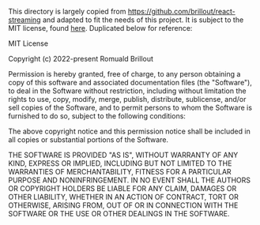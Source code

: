 
This directory is largely copied from https://github.com/brillout/react-streaming and adapted to fit the needs of this project. It is subject to the MIT license, found [here](https://github.com/brillout/react-streaming/blob/main/LICENSE.md). Duplicated below for reference:

MIT License

Copyright (c) 2022-present Romuald Brillout

Permission is hereby granted, free of charge, to any person obtaining a copy of this software and associated documentation files (the "Software"), to deal in the Software without restriction, including without limitation the rights to use, copy, modify, merge, publish, distribute, sublicense, and/or sell copies of the Software, and to permit persons to whom the Software is furnished to do so, subject to the following conditions:

The above copyright notice and this permission notice shall be included in all copies or substantial portions of the Software.

THE SOFTWARE IS PROVIDED "AS IS", WITHOUT WARRANTY OF ANY KIND, EXPRESS OR IMPLIED, INCLUDING BUT NOT LIMITED TO THE WARRANTIES OF MERCHANTABILITY, FITNESS FOR A PARTICULAR PURPOSE AND NONINFRINGEMENT. IN NO EVENT SHALL THE AUTHORS OR COPYRIGHT HOLDERS BE LIABLE FOR ANY CLAIM, DAMAGES OR OTHER LIABILITY, WHETHER IN AN ACTION OF CONTRACT, TORT OR OTHERWISE, ARISING FROM, OUT OF OR IN CONNECTION WITH THE SOFTWARE OR THE USE OR OTHER DEALINGS IN THE SOFTWARE.


